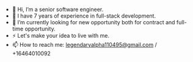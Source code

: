 <!--
**legendaryalpha4711/legendaryalpha4711** is a ✨ _special_ ✨ repository because its `README.md` (this file) appears on your GitHub profile.

Here are some ideas to get you started:

- 🔭 I’m currently working on ...
- 🌱 I’m currently learning ...
- 👯 I’m looking to collaborate on ...
- 🤔 I’m looking for help with ...
- 💬 Ask me about ...
- 📫 How to reach me: ...
- 😄 Pronouns: ...
- ⚡ Fun fact: ...
-->

- 👋 Hi, I’m a senior software engineer.
- 🌱 I have 7 years of experience in full-stack development.
- 💞️ I’m currently looking for new opportunity both for contract and full-time opportunity.
- ⚡ Let's make your idea to live with me.
- 📫 How to reach me: legendaryalpha110495@gmail.com / +16464010092 
